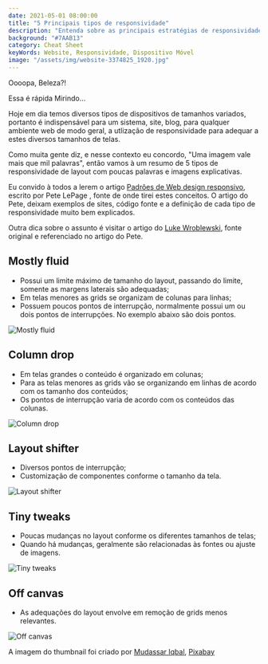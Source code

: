 ```yaml
---
date: 2021-05-01 08:00:00
title: "5 Principais tipos de responsividade"
description: "Entenda sobre as principais estratégias de responsividade de layout."
background: "#7AAB13"
category: Cheat Sheet
keyWords: Website, Responsividade, Dispositivo Móvel
image: "/assets/img/website-3374825_1920.jpg"
---
```


Oooopa, Beleza?!

Essa é rápida Mirindo...

Hoje em dia temos diversos tipos de dispositivos de tamanhos variados, portanto é indispensável para um sistema, site, blog, para qualquer ambiente web de modo geral, a utlização de responsividade para adequar a estes diversos tamanhos de telas.

Como muita gente diz, e nesse contexto eu concordo, "Uma imagem vale mais que mil palavras", então vamos à um resumo de 5 tipos de responsividade de layout com poucas palavras e imagens explicativas.

Eu convido à todos a lerem o artigo [Padrões de Web design responsivo](https://developers.google.com/web/fundamentals/design-and-ux/responsive/patterns?hl=pt-br), escrito por Pete LePage , fonte de onde tirei estes conceitos. O artigo do Pete, deixam exemplos de sites, código fonte e a definição de cada tipo de responsividade muito bem explicados.

Outra dica sobre o assunto é visitar o artigo do [Luke Wroblewski](https://www.lukew.com/ff/entry.asp?1514), fonte original e referenciado no artigo do Pete.

## Mostly fluid

- Possui um limite máximo de tamanho do layout, passando do limite, somente as margens laterais são adequadas;
- Em telas menores as grids se organizam de colunas para linhas;
- Possuem poucos pontos de interrupção, normalmente possui um ou dois pontos de interrupções. No exemplo abaixo são dois pontos.

![Mostly fluid](/assets/img/responsividade-mostly-fluid.png)

## Column drop

- Em telas grandes o conteúdo é organizado em colunas;
- Para as telas menores as grids vão se organizando em linhas de acordo com os tamanho dos conteúdos;
- Os pontos de interrupção varia de acordo com os conteúdos das colunas.

![Column drop](/assets/img/responsividade-column-drop.png)

## Layout shifter

- Diversos pontos de interrupção;
- Customização de componentes conforme o tamanho da tela.

![Layout shifter](/assets/img/responsividade-layout-shifter.png)

## Tiny tweaks

- Poucas mudanças no layout conforme os diferentes tamanhos de telas;
- Quando há mudanças, geralmente são relacionadas às fontes ou ajuste de imagens.

![Tiny tweaks](/assets/img/responsividade-tiny-tweaks.png)

## Off canvas

- As adequações do layout envolve em remoção de grids menos relevantes.

![Off canvas](/assets/img/responsividade-off-canvas.png)

A imagem do thumbnail foi criado por [Mudassar Iqbal](https://pixabay.com/users/kreatikar-8562930/?utm_source=link-attribution&utm_medium=referral&utm_campaign=image&utm_content=3374825), [Pixabay](https://pixabay.com/?utm_source=link-attribution&utm_medium=referral&utm_campaign=image&utm_content=3374825)
